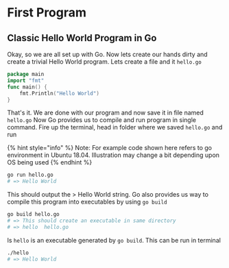 # First Program

## Classic Hello World Program in Go

Okay, so we are all set up with Go. Now lets create our hands dirty and create a trivial Hello World program. Lets create a file and it `hello.go`

```go
package main
import "fmt"
func main() {
    fmt.Println("Hello World")
}
```

That's it. We are done with our program and now save it in file named `hello.go` Now Go provides us to compile and run program in single command. Fire up the terminal, head in folder where we saved `hello.go` and run

{% hint style="info" %}
Note: For example code shown here refers to go environment in Ubuntu 18.04. Illustration may change a bit depending upon OS being used
{% endhint %}

```bash
go run hello.go
# => Hello World
```

This should output the &gt; Hello World string. Go also provides us way to compile this program into executables by using `go build`

```bash
go build hello.go
# => This should create an executable in same directory
# => hello  hello.go
```

Is `hello` is an executable generated by `go build`. This can be run in terminal

```bash
./hello
# => Hello World
```



